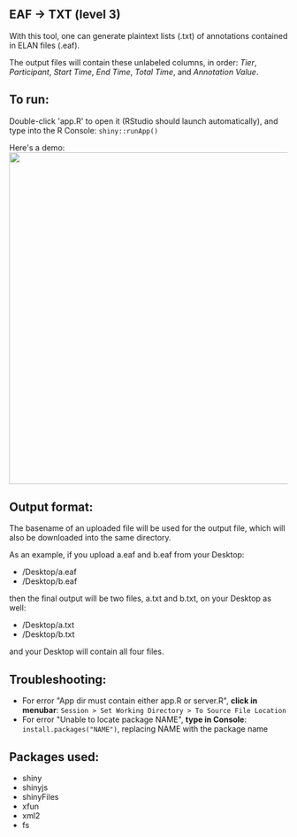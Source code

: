 ## EAF → TXT (level 3)

With this tool, one can generate plaintext lists (.txt) of annotations contained in ELAN files (.eaf).

The output files will contain these unlabeled columns, in order: *Tier*, *Participant*, *Start Time*, *End Time*, *Total Time*, and *Annotation Value*.

## To run:
Double-click 'app.R' to open it (RStudio should launch automatically), and type into the R Console: ```shiny::runApp()```

Here's a demo:
<br><img src="./demonstration.gif" width="600">

## Output format:
The basename of an uploaded file will be used for the output file, which will also be downloaded into the same directory.

As an example, if you upload a.eaf and b.eaf from your Desktop:
- /Desktop/a.eaf
- /Desktop/b.eaf

then the final output will be two files, a.txt and b.txt, on your Desktop as well:
- /Desktop/a.txt
- /Desktop/b.txt

and your Desktop will contain all four files.

## Troubleshooting:
- For error "App dir must contain either app.R or server.R", **click in menubar**: ```Session > Set Working Directory > To Source File Location```
- For error "Unable to locate package NAME", **type in Console**: ```install.packages("NAME")```, replacing NAME with the package name

## Packages used:
- shiny
- shinyjs
- shinyFiles
- xfun
- xml2
- fs
